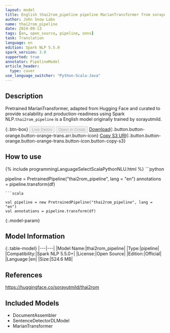 ```yaml
---
layout: model
title: English thai2rom_pipeline pipeline MarianTransformer from sorayutmild
author: John Snow Labs
name: thai2rom_pipeline
date: 2024-09-13
tags: [en, open_source, pipeline, onnx]
task: Translation
language: en
edition: Spark NLP 5.5.0
spark_version: 3.0
supported: true
annotator: PipelineModel
article_header:
  type: cover
use_language_switcher: "Python-Scala-Java"
---
```


## Description

Pretrained MarianTransformer, adapted from Hugging Face and curated to provide scalability and production-readiness using Spark NLP.`thai2rom_pipeline` is a English model originally trained by sorayutmild.

{:.btn-box}
<button class="button button-orange" disabled>Live Demo</button>
<button class="button button-orange" disabled>Open in Colab</button>
[Download](https://s3.amazonaws.com/auxdata.johnsnowlabs.com/public/models/thai2rom_pipeline_en_5.5.0_3.0_1726191488878.zip){:.button.button-orange.button-orange-trans.arr.button-icon}
[Copy S3 URI](s3://auxdata.johnsnowlabs.com/public/models/thai2rom_pipeline_en_5.5.0_3.0_1726191488878.zip){:.button.button-orange.button-orange-trans.button-icon.button-copy-s3}

## How to use



<div class="tabs-box" markdown="1">
{% include programmingLanguageSelectScalaPythonNLU.html %}
```python

pipeline = PretrainedPipeline("thai2rom_pipeline", lang = "en")
annotations =  pipeline.transform(df)   

```
```scala

val pipeline = new PretrainedPipeline("thai2rom_pipeline", lang = "en")
val annotations = pipeline.transform(df)

```
</div>

{:.model-param}
## Model Information

{:.table-model}
|---|---|
|Model Name:|thai2rom_pipeline|
|Type:|pipeline|
|Compatibility:|Spark NLP 5.5.0+|
|License:|Open Source|
|Edition:|Official|
|Language:|en|
|Size:|524.6 MB|

## References

https://huggingface.co/sorayutmild/thai2rom

## Included Models

- DocumentAssembler
- SentenceDetectorDLModel
- MarianTransformer